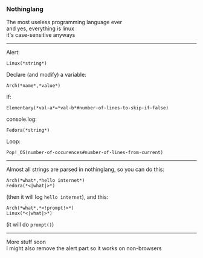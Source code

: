 ### Nothinglang
The most useless programming language ever  
and yes, everything is linux  
it's case-sensitive anyways
___
Alert:
```
Linux(*string*)
```

Declare (and modify) a variable:
```
Arch(*name*,*value*)
```

If:
```
Elementary(*val-a*=*val-b*#number-of-lines-to-skip-if-false)
```

console.log:
```
Fedora(*string*)
```

Loop:
```
Pop!_OS(number-of-occurences#number-of-lines-from-current)
```
___
Almost all strings are parsed in nothinglang, so you can do this:
```
Arch(*what*,*hello internet*)
Fedora(*<|what|>*)
```
(then it will log `hello internet`), and this:
```
Arch(*what*,*<!prompt!>*)
Linux(*<|what|>*)
```
(it will do `prompt()`)
___
More stuff soon  
I might also remove the alert part so it works on non-browsers
